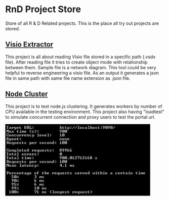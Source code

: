 # RnD Project Store
Store of all R &amp; D Related projects. This is the place all try out projects are stored.

## [Visio Extractor](https://github.com/himadri-repo/RnD101/tree/master/VisioFileExtractor)
This project is all about reading Visio file stored in a specific path (.vsdx file). After reading file it tries to create object mode with relationship between them. Sample file is a network diagram. This tool could be very helpful to reverse engineering a visio file. As an output it generates a json file in same path with same file name extension as .json file.

## [Node Cluster](https://github.com/himadri-repo/RnD101/tree/master/nodecluster)
This project is to test node.js clustering. It generates workers by number of CPU available in the testing environment. This project also having "loadtest" to simulate concurrent connection and proxy users to test the portal url.

![alt text](https://github.com/himadri-repo/RnD101/blob/master/Images/NodejsClusterPerformance.JPG "Node.js Cluster Performance")
